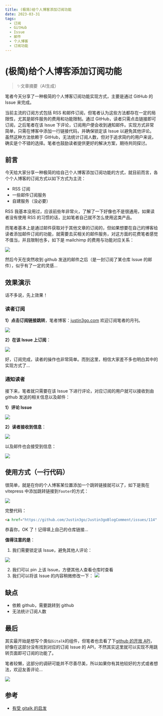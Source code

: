 ```yaml
---
title: (极简)给个人博客添加订阅功能
date: 2023-03-31
tags: 
  - 订阅
  - GitHub
  - Issue
  - 邮件
  - 个人博客
  - 订阅功能
---
```


# (极简)给个人博客添加订阅功能

> ✨文章摘要（AI生成）

<!-- DESC SEP -->

笔者今天分享了一种极简的个人博客订阅功能实现方式，主要是通过 GitHub 的 Issue 来完成。

当前主流的订阅方式包括 RSS 和邮件订阅，但笔者认为这些方法都存在一定的局限性，尤其是邮件服务的费用和功能限制。通过 GitHub，读者只需点击链接即可订阅，之后笔者在该 Issue 下评论，订阅用户便会收到通知邮件。实现方式非常简单，只需在博客中添加一行链接代码，并确保锁定该 Issue 以避免其他评论。虽然这种方法依赖于 GitHub，无法统计订阅人数，但对于追求简约的用户来说，确实是个不错的选择。笔者也鼓励读者提供更好的解决方案，期待共同探讨。

<!-- DESC SEP -->

## 前言

今天给大家分享一种极简的给自己个人博客添加订阅功能的方式，就目前而言，各个个人博客的订阅方式以如下方式为主流：

- RSS 订阅
- 一些邮件订阅服务
- 自建服务（没必要）

RSS 我基本没用过，应该前些年非常火，了解了一下好像也不是很通用，如果读者没有使用 RSS 的习惯的话，比如笔者自己就不怎么使用这类产品。

而笔者基本上是通过邮件获取对于其他文章的订阅的，但如果想要在自己的博客给读者添加邮件订阅的功能，就需要去买相关的邮件服务，对这方面的花费笔者感觉不值当，并且限制也多，如下是 mailchimp 的费用与功能对应关系：

![](https://oss.justin3go.com/blogs/Pasted%20image%2020230331145753.png)

然后今天在突然收到 github 发送的邮件之后（是一封订阅了某仓库 Issue 的邮件），似乎有了一定的灵感...

## 效果演示

话不多说，先上效果！

### 读者订阅

**1）点击订阅链接跳转**，笔者博客：[justin3go.com](https://justin3go.com) 欢迎订阅笔者的月刊。

![](https://oss.justin3go.com/blogs/Pasted%20image%2020230331151113.png)

**2）在该 Issue 上订阅**：

![](https://oss.justin3go.com/blogs/Pasted%20image%2020230331151348.png)

好，订阅完成，读者的操作也非常简单。而到这里，相信大家差不多也明白其中的实现方式了...

### 通知读者

接下来，笔者就只需要在该 Issue 下进行评论，对应订阅的用户就可以接收到由 github 发送的相关信息以及邮件：

**1）评论 Issue**

![](https://oss.justin3go.com/blogs/Pasted%20image%2020230331152020.png)

**2）读者接收到信息**：

![](https://oss.justin3go.com/blogs/Pasted%20image%2020230331152130.png)

以及邮件也会接受到信息：

![](https://oss.justin3go.com/blogs/Pasted%20image%2020230331152331.png)

## 使用方式（一行代码）

很简单，就是在你的个人博客某位置添加一个跳转链接就可以了，如下是我在 vitepress 中添加跳转链接到`footer`的方式：

![](https://oss.justin3go.com/blogs/Pasted%20image%2020230331152537.png)

完整代码：

```html
<a href="https://github.com/Justin3go/Justin3goBlogComment/issues/114" target="_blank">在 github 上订阅本博客月刊</a>
```

恭喜你，OK 了！记得填上自己的仓库链接...

**值得注意的是**：

1. 我们需要锁定该 Issue，避免其他人评论：

![](https://oss.justin3go.com/blogs/Pasted%20image%2020230331152822.png)

2. 我们可以 pin 上该 Issue，方便其他人查看仓库时查看
3. 我们可以将该 Issue 的内容稍微修改一下：
![](https://oss.justin3go.com/blogs/Pasted%20image%2020230331152939.png)

## 缺点

- 依赖 github，需要跳转到 github
- 无法统计订阅人数

## 最后

其实最开始是想写个类似`Gitalk`的组件，但笔者也去看了下[github 的开放 API](https://docs.github.com/en/rest/issues/issues?apiVersion=2022-11-28)，好像在这部分没有找到对应的订阅 Issue 的 API，不然其实这里就可以实现不用跳转页面即可订阅的功能了。

笔者较懒，这部分的调研可能并不尽善尽美，所以如果你有其他较好的方式或者想法，欢迎友善评论...

![](https://oss.justin3go.com/blogs/QQ%E5%9B%BE%E7%89%8720230331154119.jpg)

## 参考

- [有受 gitalk 的启发](https://gitalk.github.io/)

